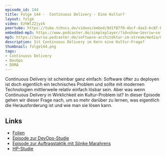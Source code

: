 ```yaml
---
episode_id: 144
title: Folge 144 -  Continuous Delivery - Eine Kultur?
layout: folge
video: EzhWlZ2jyzk
peertube: https://tube.tchncs.de/videos/embed/9d1f07f0-4bcf-4aa3-bc8f-b48f0e6440aa
embedded-mp3: https://www.podcaster.de/simpleplayer/?id=show~1evriw~software-architektur-im-stream~pod-2f967f9288976fca0408a79c8b&v=1669392635
mp3: https://1evriw.podcaster.de/software-architektur-im-stream/media/Continuous_Delivery_-_Eine_Kultur.mp3
description: Ist Continuous Delivery im Kern eine Kultur-Frage?
thumbnail: folge144.png
tags:
- Continuous Delivery
- DevOps
- DORA
---
```


Continuous Delivery ist scheinbar ganz einfach: Software öfter zu
deployen ist doch eigentlich ein technisches Problem und sollte mit
modernen Technologien mittlerweile relativ einfach lösbar sein. Aber
was wenn Continuous Delivery in Wirklichkeit ein Kultur-Problem ist?
In dieser Episode gehen wir dieser Frage nach, um so mehr darüber zu
lernen, was eigentlich die Herausforderung ist und wie man sie lösen
kann.


## Links

* [Folien](https://speakerdeck.com/ewolff/continuous-delivery-technique-technology-organization)
* [Episode zur
  DevOps-Studie](http://software-architektur.tv/2020/08/14/folge012.html)
* [Episode zur Auftragstaktik mit Sönke
  Marahrens](https://software-architektur.tv/2022/11/04/folge141.html)
* [HP-Studie](https://continuousdelivery.com/evidence-case-studies/)
